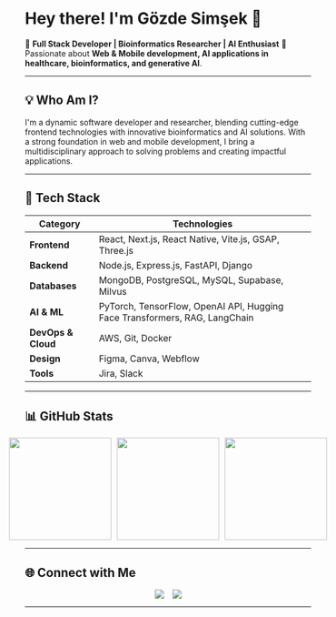 # Hey there! I'm Gözde Simşek 👋

🚀 **Full Stack Developer | Bioinformatics Researcher | AI Enthusiast**
🎯 Passionate about **Web & Mobile development, AI applications in healthcare, bioinformatics, and generative AI**.

---

## 💡 Who Am I?

I'm a dynamic software developer and researcher, blending cutting-edge frontend technologies with innovative bioinformatics and AI solutions. With a strong foundation in web and mobile development, I bring a multidisciplinary approach to solving problems and creating impactful applications.

---

## 🌟 Tech Stack

<div align="center">

| Category          | Technologies                                      |
|------------------|----------------------------------------------------|
| **Frontend**      | React, Next.js, React Native, Vite.js, GSAP, Three.js |
| **Backend**       | Node.js, Express.js, FastAPI, Django               |
| **Databases**     | MongoDB, PostgreSQL, MySQL, Supabase, Milvus       |
| **AI & ML**       | PyTorch, TensorFlow, OpenAI API, Hugging Face Transformers, RAG, LangChain |
| **DevOps & Cloud**| AWS, Git, Docker                                   |
| **Design**        | Figma, Canva, Webflow                             |
| **Tools**         | Jira, Slack                                       |

</div>

---

## 📊 GitHub Stats

<div align="center" style="display: flex; justify-content: center; gap: 10px;">
  <img src="https://github-readme-streak-stats.herokuapp.com/?user=gozdesimsekk&theme=tokyonight" height="180" />
  <img src="https://github-readme-stats.vercel.app/api?username=gozdesimsekk&show_icons=true&theme=tokyonight" height="180" />
  <img src="https://github-readme-stats.vercel.app/api/top-langs/?username=gozdesimsekk&layout=compact&theme=tokyonight" height="180" />
</div>

---

## 🌐 Connect with Me

<div align="center" style="display: flex; justify-content: center; gap: 15px;">

<a href="https://www.linkedin.com/in/gozdesimsekk/">
  <img src="https://img.shields.io/badge/LinkedIn-%230077B5.svg?style=for-the-badge&logo=linkedin&logoColor=white" />
</a>

<a href="mailto:gozdesimsekk1@gmail.com">
  <img src="https://img.shields.io/badge/Email-%23D14836.svg?style=for-the-badge&logo=gmail&logoColor=white" />
</a>

</div>
</div>

---

